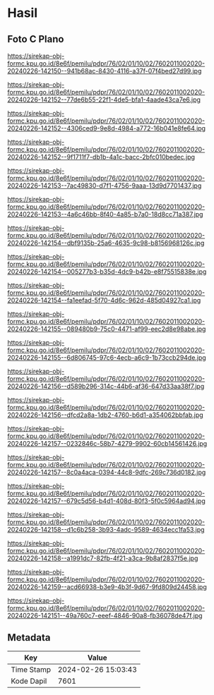 # Hasil

## Foto C Plano

https://sirekap-obj-formc.kpu.go.id/8e6f/pemilu/pdpr/76/02/01/10/02/7602011002020-20240226-142150--941b68ac-8430-4116-a37f-07f4bed27d99.jpg

https://sirekap-obj-formc.kpu.go.id/8e6f/pemilu/pdpr/76/02/01/10/02/7602011002020-20240226-142152--77de6b55-22f1-4de5-bfa1-4aade43ca7e6.jpg

https://sirekap-obj-formc.kpu.go.id/8e6f/pemilu/pdpr/76/02/01/10/02/7602011002020-20240226-142152--4306ced9-9e8d-4984-a772-16b041e8fe64.jpg

https://sirekap-obj-formc.kpu.go.id/8e6f/pemilu/pdpr/76/02/01/10/02/7602011002020-20240226-142152--9f1711f7-db1b-4a1c-bacc-2bfc010bedec.jpg

https://sirekap-obj-formc.kpu.go.id/8e6f/pemilu/pdpr/76/02/01/10/02/7602011002020-20240226-142153--7ac49830-d7f1-4756-9aaa-13d9d7701437.jpg

https://sirekap-obj-formc.kpu.go.id/8e6f/pemilu/pdpr/76/02/01/10/02/7602011002020-20240226-142153--4a6c46bb-8f40-4a85-b7a0-18d8cc71a387.jpg

https://sirekap-obj-formc.kpu.go.id/8e6f/pemilu/pdpr/76/02/01/10/02/7602011002020-20240226-142154--dbf9135b-25a6-4635-9c98-b8156968126c.jpg

https://sirekap-obj-formc.kpu.go.id/8e6f/pemilu/pdpr/76/02/01/10/02/7602011002020-20240226-142154--005277b3-b35d-4dc9-b42b-e8f75515838e.jpg

https://sirekap-obj-formc.kpu.go.id/8e6f/pemilu/pdpr/76/02/01/10/02/7602011002020-20240226-142154--fa1eefad-5f70-4d6c-962d-485d04927ca1.jpg

https://sirekap-obj-formc.kpu.go.id/8e6f/pemilu/pdpr/76/02/01/10/02/7602011002020-20240226-142155--089480b9-75c0-4471-af99-eec2d8e98abe.jpg

https://sirekap-obj-formc.kpu.go.id/8e6f/pemilu/pdpr/76/02/01/10/02/7602011002020-20240226-142155--6d806745-97c6-4ecb-a6c9-1b73ccb294de.jpg

https://sirekap-obj-formc.kpu.go.id/8e6f/pemilu/pdpr/76/02/01/10/02/7602011002020-20240226-142156--d589b296-314c-44b6-af36-647d33aa38f7.jpg

https://sirekap-obj-formc.kpu.go.id/8e6f/pemilu/pdpr/76/02/01/10/02/7602011002020-20240226-142156--dfcd2a8a-1db2-4760-b6d1-a354062bbfab.jpg

https://sirekap-obj-formc.kpu.go.id/8e6f/pemilu/pdpr/76/02/01/10/02/7602011002020-20240226-142157--0232846c-58b7-4279-9902-60cb14561426.jpg

https://sirekap-obj-formc.kpu.go.id/8e6f/pemilu/pdpr/76/02/01/10/02/7602011002020-20240226-142157--8c0a4aca-0394-44c8-9dfc-269c736d0182.jpg

https://sirekap-obj-formc.kpu.go.id/8e6f/pemilu/pdpr/76/02/01/10/02/7602011002020-20240226-142157--679c5d56-b4d1-408d-80f3-5f0c5964ad94.jpg

https://sirekap-obj-formc.kpu.go.id/8e6f/pemilu/pdpr/76/02/01/10/02/7602011002020-20240226-142158--d1c6b258-3b93-4adc-9589-4634ecc1fa53.jpg

https://sirekap-obj-formc.kpu.go.id/8e6f/pemilu/pdpr/76/02/01/10/02/7602011002020-20240226-142158--a1991dc7-82fb-4f21-a3ca-9b8af2837f5e.jpg

https://sirekap-obj-formc.kpu.go.id/8e6f/pemilu/pdpr/76/02/01/10/02/7602011002020-20240226-142159--acd66938-b3e9-4b3f-9d67-9fd809d24458.jpg

https://sirekap-obj-formc.kpu.go.id/8e6f/pemilu/pdpr/76/02/01/10/02/7602011002020-20240226-142151--49a760c7-eeef-4846-90a8-fb36078de47f.jpg


## Metadata

| Key        | Value               |
| ---------- | ------------------- |
| Time Stamp | 2024-02-26 15:03:43 |
| Kode Dapil | 7601                |




